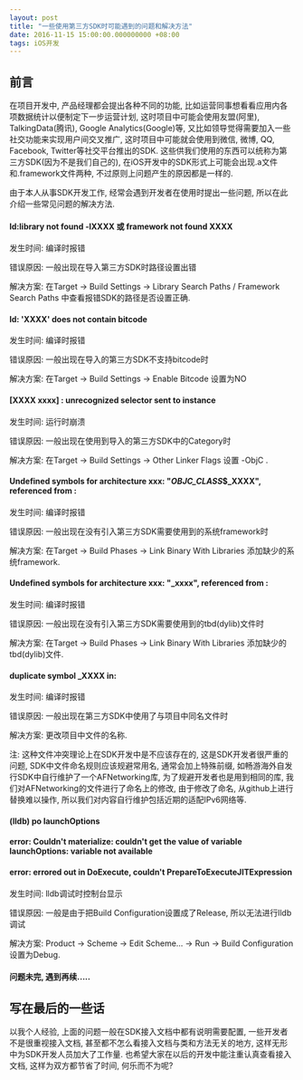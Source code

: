 ```yaml
---
layout: post
title: "一些使用第三方SDK时可能遇到的问题和解决方法"
date: 2016-11-15 15:00:00.000000000 +08:00
tags: iOS开发
---
```


## 前言

在项目开发中, 产品经理都会提出各种不同的功能, 比如运营同事想看看应用内各项数据统计以便制定下一步运营计划, 这时项目中可能会使用友盟(阿里), TalkingData(腾讯), Google Analytics(Google)等, 又比如领导觉得需要加入一些社交功能来实现用户间交叉推广, 这时项目中可能就会使用到微信, 微博, QQ, Facebook, Twitter等社交平台推出的SDK. 这些供我们使用的东西可以统称为第三方SDK(因为不是我们自己的), 在iOS开发中的SDK形式上可能会出现.a文件和.framework文件两种, 不过原则上问题产生的原因都是一样的. 

由于本人从事SDK开发工作, 经常会遇到开发者在使用时提出一些问题, 所以在此介绍一些常见问题的解决方法.

#### ld:library not found -lXXXX 或 framework not found XXXX

发生时间: 编译时报错

错误原因: 一般出现在导入第三方SDK时路径设置出错

解决方案: 在Target -> Build Settings -> Library Search Paths / Framework Search Paths 中查看报错SDK的路径是否设置正确.

#### ld: 'XXXX' does not contain bitcode

发生时间: 编译时报错

错误原因: 一般出现在导入的第三方SDK不支持bitcode时

解决方案: 在Target -> Build Settings -> Enable Bitcode 设置为NO

#### [XXXX xxxx] : unrecognized selector sent to instance

发生时间: 运行时崩溃

错误原因: 一般出现在使用到导入的第三方SDK中的Category时

解决方案: 在Target -> Build Settings -> Other Linker Flags 设置 -ObjC .

#### Undefined symbols for architecture xxx: "_OBJC_CLASS_$_XXXX", referenced from :

发生时间: 编译时报错

错误原因: 一般出现在没有引入第三方SDK需要使用到的系统framework时

解决方案: 在Target -> Build Phases -> Link Binary With Libraries 添加缺少的系统framework.

#### Undefined symbols for architecture xxx: "_xxxx", referenced from :

发生时间: 编译时报错

错误原因: 一般出现在没有引入第三方SDK需要使用到的tbd(dylib)文件时

解决方案: 在Target -> Build Phases -> Link Binary With Libraries 添加缺少的tbd(dylib)文件.

#### duplicate symbol _XXXX in:

发生时间: 编译时报错

错误原因: 一般出现在第三方SDK中使用了与项目中同名文件时

解决方案: 更改项目中文件的名称.

注: 这种文件冲突理论上在SDK开发中是不应该存在的, 这是SDK开发者很严重的问题, SDK中文件命名规则应该规避常用名, 通常会加上特殊前缀, 如畅游海外自发行SDK中自行维护了一个AFNetworking库, 为了规避开发者也是用到相同的库, 我们对AFNetworking的文件进行了命名上的修改, 由于修改了命名, 从github上进行替换难以操作, 所以我们对内容自行维护包括近期的适配IPv6网络等.

#### (lldb) po launchOptions 

#### error: Couldn't materialize: couldn't get the value of variable launchOptions: variable not available

#### error: errored out in DoExecute, couldn't PrepareToExecuteJITExpression

发生时间: lldb调试时控制台显示

错误原因: 一般是由于把Build Configuration设置成了Release, 所以无法进行lldb调试

解决方案: Product -> Scheme -> Edit Scheme… -> Run -> Build Configuration 设置为Debug.

#### 问题未完, 遇到再续.....

## 写在最后的一些话

以我个人经验, 上面的问题一般在SDK接入文档中都有说明需要配置, 一些开发者不是很重视接入文档, 甚至都不怎么看接入文档与类和方法无关的地方, 这样无形中为SDK开发人员加大了工作量. 也希望大家在以后的开发中能注重认真查看接入文档, 这样为双方都节省了时间, 何乐而不为呢?